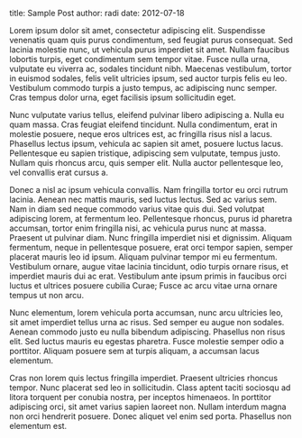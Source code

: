 title: Sample Post
author: radi
date: 2012-07-18

Lorem ipsum dolor sit amet, consectetur adipiscing elit. Suspendisse venenatis quam quis purus condimentum, sed feugiat purus consequat. Sed lacinia molestie nunc, ut vehicula purus imperdiet sit amet. Nullam faucibus lobortis turpis, eget condimentum sem tempor vitae. Fusce nulla urna, vulputate eu viverra ac, sodales tincidunt nibh. Maecenas vestibulum, tortor in euismod sodales, felis velit ultricies ipsum, sed auctor turpis felis eu leo. Vestibulum commodo turpis a justo tempus, ac adipiscing nunc semper. Cras tempus dolor urna, eget facilisis ipsum sollicitudin eget.

Nunc vulputate varius tellus, eleifend pulvinar libero adipiscing a. Nulla eu quam massa. Cras feugiat eleifend tincidunt. Nulla condimentum, erat in molestie posuere, neque eros ultrices est, ac fringilla risus nisl a lacus. Phasellus lectus ipsum, vehicula ac sapien sit amet, posuere luctus lacus. Pellentesque eu sapien tristique, adipiscing sem vulputate, tempus justo. Nullam quis rhoncus arcu, quis semper elit. Nulla auctor pellentesque leo, vel convallis erat cursus a.

Donec a nisl ac ipsum vehicula convallis. Nam fringilla tortor eu orci rutrum lacinia. Aenean nec mattis mauris, sed luctus lectus. Sed ac varius sem. Nam in diam sed neque commodo varius vitae quis dui. Sed volutpat adipiscing lorem, at fermentum leo. Pellentesque rhoncus, purus id pharetra accumsan, tortor enim fringilla nisi, ac vehicula purus nunc at massa. Praesent ut pulvinar diam. Nunc fringilla imperdiet nisi et dignissim. Aliquam fermentum, neque in pellentesque posuere, erat orci tempor sapien, semper placerat mauris leo id ipsum. Aliquam pulvinar tempor mi eu fermentum. Vestibulum ornare, augue vitae lacinia tincidunt, odio turpis ornare risus, et imperdiet mauris dui ac erat. Vestibulum ante ipsum primis in faucibus orci luctus et ultrices posuere cubilia Curae; Fusce ac arcu vitae urna ornare tempus ut non arcu.

Nunc elementum, lorem vehicula porta accumsan, nunc arcu ultricies leo, sit amet imperdiet tellus urna ac risus. Sed semper eu augue non sodales. Aenean commodo justo eu nulla bibendum adipiscing. Phasellus non risus elit. Sed luctus mauris eu egestas pharetra. Fusce molestie semper odio a porttitor. Aliquam posuere sem at turpis aliquam, a accumsan lacus elementum.

Cras non lorem quis lectus fringilla imperdiet. Praesent ultricies rhoncus tempor. Nunc placerat sed leo in sollicitudin. Class aptent taciti sociosqu ad litora torquent per conubia nostra, per inceptos himenaeos. In porttitor adipiscing orci, sit amet varius sapien laoreet non. Nullam interdum magna non orci hendrerit posuere. Donec aliquet vel enim sed porta. Phasellus non elementum est.
